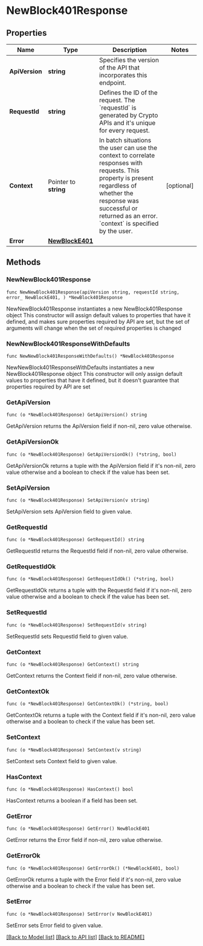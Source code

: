 # NewBlock401Response

## Properties

Name | Type | Description | Notes
------------ | ------------- | ------------- | -------------
**ApiVersion** | **string** | Specifies the version of the API that incorporates this endpoint. | 
**RequestId** | **string** | Defines the ID of the request. The &#x60;requestId&#x60; is generated by Crypto APIs and it&#39;s unique for every request. | 
**Context** | Pointer to **string** | In batch situations the user can use the context to correlate responses with requests. This property is present regardless of whether the response was successful or returned as an error. &#x60;context&#x60; is specified by the user. | [optional] 
**Error** | [**NewBlockE401**](NewBlockE401.md) |  | 

## Methods

### NewNewBlock401Response

`func NewNewBlock401Response(apiVersion string, requestId string, error_ NewBlockE401, ) *NewBlock401Response`

NewNewBlock401Response instantiates a new NewBlock401Response object
This constructor will assign default values to properties that have it defined,
and makes sure properties required by API are set, but the set of arguments
will change when the set of required properties is changed

### NewNewBlock401ResponseWithDefaults

`func NewNewBlock401ResponseWithDefaults() *NewBlock401Response`

NewNewBlock401ResponseWithDefaults instantiates a new NewBlock401Response object
This constructor will only assign default values to properties that have it defined,
but it doesn't guarantee that properties required by API are set

### GetApiVersion

`func (o *NewBlock401Response) GetApiVersion() string`

GetApiVersion returns the ApiVersion field if non-nil, zero value otherwise.

### GetApiVersionOk

`func (o *NewBlock401Response) GetApiVersionOk() (*string, bool)`

GetApiVersionOk returns a tuple with the ApiVersion field if it's non-nil, zero value otherwise
and a boolean to check if the value has been set.

### SetApiVersion

`func (o *NewBlock401Response) SetApiVersion(v string)`

SetApiVersion sets ApiVersion field to given value.


### GetRequestId

`func (o *NewBlock401Response) GetRequestId() string`

GetRequestId returns the RequestId field if non-nil, zero value otherwise.

### GetRequestIdOk

`func (o *NewBlock401Response) GetRequestIdOk() (*string, bool)`

GetRequestIdOk returns a tuple with the RequestId field if it's non-nil, zero value otherwise
and a boolean to check if the value has been set.

### SetRequestId

`func (o *NewBlock401Response) SetRequestId(v string)`

SetRequestId sets RequestId field to given value.


### GetContext

`func (o *NewBlock401Response) GetContext() string`

GetContext returns the Context field if non-nil, zero value otherwise.

### GetContextOk

`func (o *NewBlock401Response) GetContextOk() (*string, bool)`

GetContextOk returns a tuple with the Context field if it's non-nil, zero value otherwise
and a boolean to check if the value has been set.

### SetContext

`func (o *NewBlock401Response) SetContext(v string)`

SetContext sets Context field to given value.

### HasContext

`func (o *NewBlock401Response) HasContext() bool`

HasContext returns a boolean if a field has been set.

### GetError

`func (o *NewBlock401Response) GetError() NewBlockE401`

GetError returns the Error field if non-nil, zero value otherwise.

### GetErrorOk

`func (o *NewBlock401Response) GetErrorOk() (*NewBlockE401, bool)`

GetErrorOk returns a tuple with the Error field if it's non-nil, zero value otherwise
and a boolean to check if the value has been set.

### SetError

`func (o *NewBlock401Response) SetError(v NewBlockE401)`

SetError sets Error field to given value.



[[Back to Model list]](../README.md#documentation-for-models) [[Back to API list]](../README.md#documentation-for-api-endpoints) [[Back to README]](../README.md)


